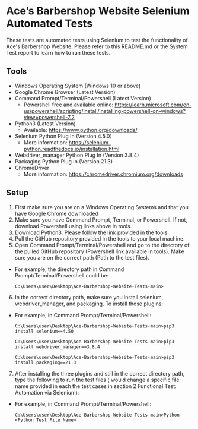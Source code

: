 # Ace’s Barbershop Website Selenium Automated Tests

These tests are automated tests using Selenium to test the functionality of Ace's Barbershop Website. Please refer to this README.md or the System Test report to learn how to run these tests.

## Tools 

* Windows Operating System (Windows 10 or above)
* Google Chrome Browser (Latest Version)
* Command Prompt/Terminal/Powershell (Latest Version)
  - Powershell free and available online: https://learn.microsoft.com/en-us/powershell/scripting/install/installing-powershell-on-windows?view=powershell-7.2
* Python3 (Latest Version)
  - Available: https://www.python.org/downloads/
* Selenium Python Plug In (Version 4.5.0)
  - More information: https://selenium-python.readthedocs.io/installation.html
* Webdriver_manager Python Plug In (Version 3.8.4)
* Packaging Python Plug In (Version 21.3)
* ChromeDriver
  - More information: https://chromedriver.chromium.org/downloads

## Setup
1. First make sure you are on a Windows Operating Systems and that you have Google Chrome downloaded
2. Make sure you have Command Prompt, Terminal, or Powershell. If not, download Powershell using links above in tools.
3. Download Python3. Please follow the link provided in the tools.
4. Pull the GitHub repository provided in the tools to your local machine. 
5. Open Command Prompt/Terminal/Powershell and go to the directory of the pulled GitHub repository (Powershell link available in tools). Make sure you are on the correct path (Path to the test files).
  - For example, the directory path in Command Prompt/Terminal/Powershell could be:
    ```
    C:\Users\user\Desktop\Ace-Barbershop-Website-Tests-main>
    ```
6. In the correct directory path, make sure you install selenium, webdriver_manager, and packaging. To install those plugins:
  - For example, in Command Prompt/Terminal/Powershell:
    ```
    C:\Users\user\Desktop\Ace-Barbershop-Website-Tests-main>pip3 install selenium==4.50
    
    C:\Users\user\Desktop\Ace-Barbershop-Website-Tests-main>pip3 install webdriver_manager==3.8.4

    C:\Users\user\Desktop\Ace-Barbershop-Website-Tests-main>pip3 install packaging==21.3
    ```
7. After installing the three plugins and still in the correct directory path, type the following to run the test files (<Python Test File Name> would change a specific file name provided in each the test cases in section 2 Functional Test: Automation via Selenium): 
  - For example, in Command Prompt/Terminal/Powershell:
    ```
    C:\Users\user\Desktop\Ace-Barbershop-Website-Tests-main>Python <Python Test File Name>
    ```

